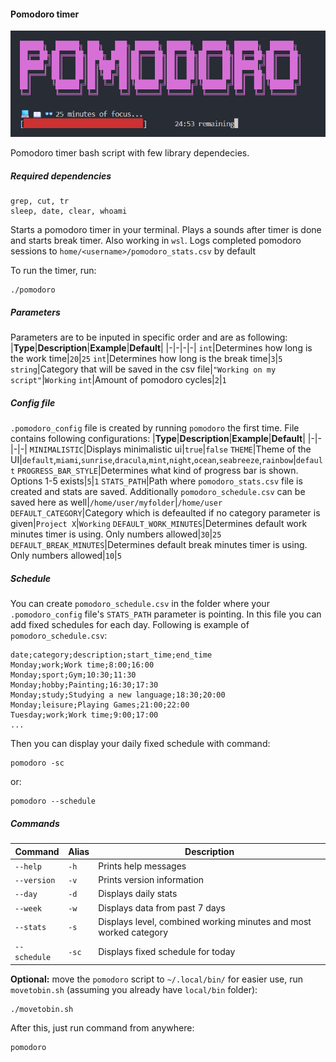 #### Pomodoro timer
![pomodoro.png](./pomodoro.png)

Pomodoro timer bash script with few library dependecies.

##### Required dependencies
```
grep, cut, tr
sleep, date, clear, whoami
```

Starts a pomodoro timer in your terminal. Plays a sounds after timer is done and starts break timer. Also working in `wsl`.
Logs completed pomodoro sessions to `home/<username>/pomodoro_stats.csv` by default

To run the timer, run:
```shell
./pomodoro
```

##### Parameters
Parameters are to be inputed in specific order and are as following:
|**Type**|**Description**|**Example**|**Default**|
|-|-|-|-|
`int`|Determines how long is the work time|`20`|`25`
`int`|Determines how long is the break time|`3`|`5`
`string`|Category that will be saved in the csv file|`"Working on my script"`|`Working`
`int`|Amount of pomodoro cycles|`2`|`1`

##### Config file
`.pomodoro_config` file is created by running `pomodoro` the first time. File contains following configurations:
|**Type**|**Description**|**Example**|**Default**|
|-|-|-|-|
`MINIMALISTIC`|Displays minimalistic ui|`true`|`false`
`THEME`|Theme of the UI|`default`,`miami`,`sunrise`,`dracula`,`mint`,`night`,`ocean`,`seabreeze`,`rainbow`|`default`
`PROGRESS_BAR_STYLE`|Determines what kind of progress bar is shown. Options 1-5 exists|`5`|`1`
`STATS_PATH`|Path where `pomodoro_stats.csv` file is created and stats are saved. Additionally `pomodoro_schedule.csv` can be saved here as well|`/home/user/myfolder`|`/home/user`
`DEFAULT_CATEGORY`|Category which is defeaulted if no category parameter is given|`Project X`|`Working`
`DEFAULT_WORK_MINUTES`|Determines default work minutes timer is using. Only numbers allowed|`30`|`25`
`DEFAULT_BREAK_MINUTES`|Determines default break minutes timer is using. Only numbers allowed|`10`|`5`

##### Schedule
You can create `pomodoro_schedule.csv` in the folder where your `.pomodoro_config` file's `STATS_PATH` parameter is pointing. In this file you can add fixed schedules for each day. Following is example of `pomodoro_schedule.csv`:
```csv
date;category;description;start_time;end_time
Monday;work;Work time;8:00;16:00
Monday;sport;Gym;10:30;11:30
Monday;hobby;Painting;16:30;17:30
Monday;study;Studying a new language;18:30;20:00
Monday;leisure;Playing Games;21:00;22:00
Tuesday;work;Work time;9:00;17:00
...
```
Then you can display your daily fixed schedule with command:
```shell
pomodoro -sc
```
or:
```shell
pomodoro --schedule
```


##### Commands
|**Command**|**Alias**|**Description**|
|-|-|-|
`--help`|`-h`|Prints help messages
`--version`|`-v`|Prints version information
`--day`|`-d`|Displays daily stats
`--week`|`-w`|Displays data from past 7 days
`--stats`|`-s`|Displays level, combined working minutes and most worked category
`--schedule`|`-sc`|Displays fixed schedule for today

**Optional:** move the `pomodoro` script to `~/.local/bin/` for easier use, run `movetobin.sh` (assuming you already have `local/bin` folder):

```shell
./movetobin.sh
```

After this, just run command from anywhere:
```shell
pomodoro
```
